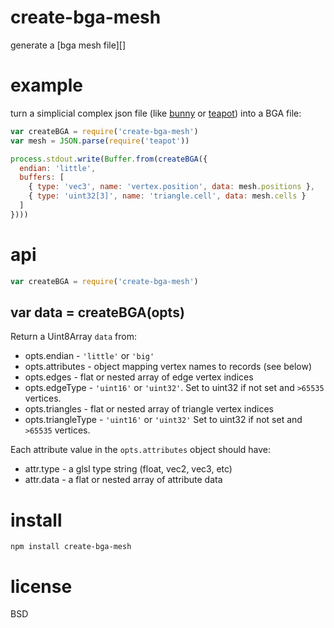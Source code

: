 # create-bga-mesh

generate a [bga mesh file][]

[bga mesh]: https://substack.neocities.org/bga.html

# example

turn a simplicial complex json file (like [bunny][] or [teapot][])
into a BGA file:

``` js
var createBGA = require('create-bga-mesh')
var mesh = JSON.parse(require('teapot'))

process.stdout.write(Buffer.from(createBGA({
  endian: 'little',
  buffers: [
    { type: 'vec3', name: 'vertex.position', data: mesh.positions },
    { type: 'uint32[3]', name: 'triangle.cell', data: mesh.cells }
  ]
})))
```

[bunny]: https://npmjs.com/package/bunny
[teapot]: https://npmjs.com/package/teapot

# api

``` js
var createBGA = require('create-bga-mesh')
```

## var data = createBGA(opts)

Return a Uint8Array `data` from:

* opts.endian - `'little'` or `'big'`
* opts.attributes - object mapping vertex names to records (see below)
* opts.edges - flat or nested array of edge vertex indices
* opts.edgeType - `'uint16'` or `'uint32'`.
  Set to uint32 if not set and `>65535` vertices.
* opts.triangles - flat or nested array of triangle vertex indices
* opts.triangleType - `'uint16'` or `'uint32'`
  Set to uint32 if not set and `>65535` vertices.

Each attribute value in the `opts.attributes` object should have:

* attr.type - a glsl type string (float, vec2, vec3, etc)
* attr.data - a flat or nested array of attribute data

# install

```
npm install create-bga-mesh
```

# license

BSD

